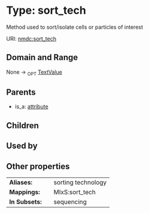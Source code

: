 
# Type: sort_tech


Method used to sort/isolate cells or particles of interest

URI: [nmdc:sort_tech](https://microbiomedata/meta/sort_tech)


## Domain and Range

None ->  <sub>OPT</sub> [TextValue](TextValue.md)

## Parents

 *  is_a: [attribute](attribute.md)

## Children


## Used by


## Other properties

|  |  |  |
| --- | --- | --- |
| **Aliases:** | | sorting technology |
| **Mappings:** | | MIxS:sort_tech |
| **In Subsets:** | | sequencing |

